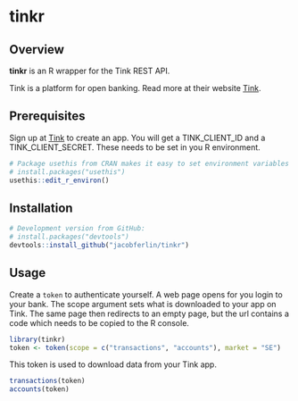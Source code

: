 
<!-- README.md is generated from README.Rmd. Please edit that file -->

# tinkr

## Overview

**tinkr** is an R wrapper for the Tink REST API.

Tink is a platform for open banking. Read more at their website
[Tink](https://docs.tink.com/).

## Prerequisites

Sign up at [Tink](https://docs.tink.com/) to create an app. You will get
a TINK\_CLIENT\_ID and a TINK\_CLIENT\_SECRET. These needs to be set in
you R environment.

``` r
# Package usethis from CRAN makes it easy to set environment variables
# install.packages("usethis")
usethis::edit_r_environ()
```

## Installation

``` r
# Development version from GitHub:
# install.packages("devtools")
devtools::install_github("jacobferlin/tinkr")
```

## Usage

Create a `token` to authenticate yourself. A web page opens for you
login to your bank. The scope argument sets what is downloaded to your
app on Tink. The same page then redirects to an empty page, but the url
contains a code which needs to be copied to the R console.

``` r
library(tinkr)
token <- token(scope = c("transactions", "accounts"), market = "SE")
```

This token is used to download data from your Tink app.

``` r
transactions(token)
accounts(token)
```
